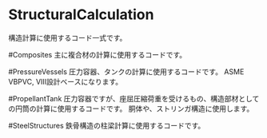 # StructuralCalculation
構造計算に使用するコード一式です。

#Composites
主に複合材の計算に使用するコードです。

#PressureVessels
圧力容器、タンクの計算に使用するコードです。
ASME VBPVC, VIII設計ベースになります。

#PropellantTank
圧力容器ですが、座屈圧縮荷重を受けるもの、構造部材としての円筒の計算に使用するコードです。
胴体や、ストリンガ構造に使用します。

#SteelStructures
鉄骨構造の柱梁計算に使用するコードです。
